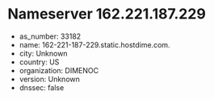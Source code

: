 # Nameserver 162.221.187.229

* as_number: 33182
* name: 162-221-187-229.static.hostdime.com.
* city: Unknown
* country: US
* organization: DIMENOC
* version: Unknown
* dnssec: false
